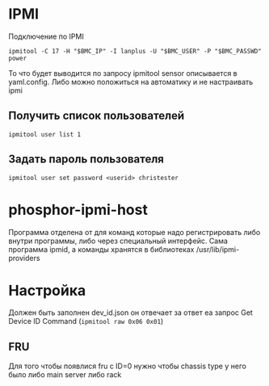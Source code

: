 # IPMI
Подключение по IPMI
```
ipmitool -C 17 -H "$BMC_IP" -I lanplus -U "$BMC_USER" -P "$BMC_PASSWD" power
```
То что будет выводится по запросу ipmitool sensor описывается в yaml.config. Либо можно положиться на автоматику и не настраивать ipmi

## Получить список пользователей
```
ipmitool user list 1
```

## Задать пароль пользователя
```
ipmitool user set password <userid> christester
```

# phosphor-ipmi-host
Программа отделена от для команд которые надо регистрировать либо внутри программы, либо через специальный интерфейс. Сама программа ipmid, а команды хранятся в библиотеках /usr/lib/ipmi-providers
# Настройка
Должен быть заполнен dev_id.json он отвечает за ответ еа запрос Get Device ID Command (`ipmitool raw 0x06 0x01`)
## FRU
Для того чтобы появлися fru с ID=0 нужно чтобы chassis type у него было либо main server либо rack
